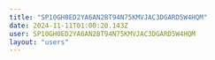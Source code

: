 ```yaml
---
title: "SP10GH0ED2YA6AN2BT94N75KMVJAC3DGARD5W4HQM"
date: 2024-11-11T01:00:20.143Z
user: SP10GH0ED2YA6AN2BT94N75KMVJAC3DGARD5W4HQM
layout: "users"
---
```

    